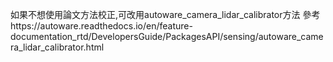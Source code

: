 如果不想使用論文方法校正,可改用autoware_camera_lidar_calibrator方法
參考https://autoware.readthedocs.io/en/feature-documentation_rtd/DevelopersGuide/PackagesAPI/sensing/autoware_camera_lidar_calibrator.html
